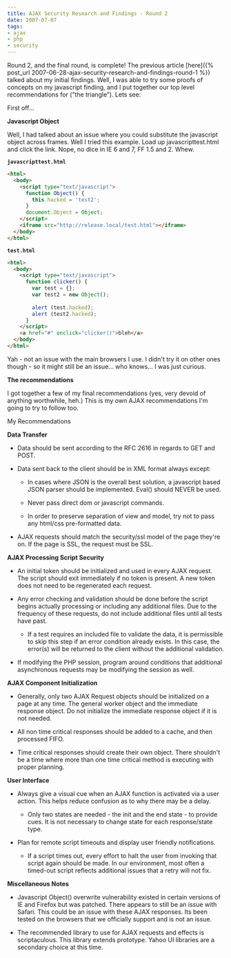 ```yaml
---
title: AJAX Security Research and Findings - Round 2
date: 2007-07-07
tags:
- ajax
- php
- security
---
```

Round 2, and the final round, is complete! The previous article [here]({% post_url 2007-06-28-ajax-security-research-and-findings-round-1 %}) talked about my initial findings. Well, I was able to try some proofs of concepts on my javascript finding, and I put together our top level recommendations for (”the triangle”). Lets see:

<!--more-->

First off...

**Javascript Object**

Well, I had talked about an issue where you could substitute the javascript object across frames. Well I tried this example. Load up javascripttest.html and click the link. Nope, no dice in IE 6 and 7, FF 1.5 and 2. Whew.

**`javascripttest.html`**
```html
<html>
  <body>
    <script type="text/javascript">
      function Object() {
        this.hacked = 'test2';
      }
      document.Object = Object;
    </script>
    <iframe src="http://release.local/test.html"></iframe>
  </body>
</html>
```

**`test.html`**
```html
<html>
  <body>
    <script type="text/javascript">
      function clicker() {
        var test = {};
        var test2 = new Object();
       
        alert (test.hacked);
        alert (test2.hacked);
      }
    </script>
    <a href="#" onclick="clicker()">bleh</a>
  </body>
</html>
```

Yah - not an issue with the main browsers I use. I didn't try it on other ones though - so it might still be an issue... who knows... I was just curious.

**The recommendations**

I got together a few of my final recommendations (yes, very devoid of anything worthwhile, heh.) This is my own AJAX recommendations I'm going to try to follow too.

My Recommendations

**Data Transfer**
	
  * Data should be sent according to the RFC 2616 in regards to GET and POST.
	
  * Data sent back to the client should be in XML format always except:
		
    * In cases where JSON is the overall best solution, a javascript based JSON parser should be implemented. Eval() should NEVER be used.
		
    * Never pass direct dom or javascript commands.
		
    * In order to preserve separation of view and model, try not to pass any html/css pre-formatted data.
	
  * AJAX requests should match the security/ssl model of the page they're on. If the page is SSL, the request must be SSL.

**AJAX Processing Script Security**

  * An initial token should be initialized and used in every AJAX request. The script should exit immediately if no token is present. A new token does not need to be regenerated each request.

  * Any error checking and validation should be done before the script begins actually processing or including any additional files. Due to the frequency of these requests, do not include additional files until all tests have past.
		
    * If a test requires an included file to validate the data, it is permissible to skip this step if an error condition already exists. In this case, the error(s) will be returned to the client without the additional validation.
	
  * If modifying the PHP session, program around conditions that additional asynchronous requests may be modifying the session as well.

**AJAX Component Initialization**
	
  * Generally, only two AJAX Request objects should be initialized on a page at any time. The general worker object and the immediate response object. Do not initialize the immediate response object if it is not needed.
	
  * All non time critical responses should be added to a cache, and then processed FIFO.
	
  * Time critical responses should create their own object. There shouldn't be a time where more than one time critical method is executing with proper planning.

**User Interface**
	
  * Always give a visual cue when an AJAX function is activated via a user action. This helps reduce confusion as to why there may be a delay.
		
    * Only two states are needed - the init and the end state - to provide cues. It is not necessary to change state for each response/state type.
	
  * Plan for remote script timeouts and display user friendly notifications.
		
    * If a script times out, every effort to halt the user from invoking that script again should be made. In our environment, most often a timed-out script reflects additional issues that a retry will not fix.

**Miscellaneous Notes**

  * Javascript Object() overwrite vulnerability existed in certain versions of IE and Firefox but was patched. There appears to still be an issue with Safari. This could be an issue with these AJAX responses. Its been tested on the browsers that we officially support and is not an issue.

  * The recommended library to use for AJAX requests and effects is scriptaculous. This library extends prototype. Yahoo UI libraries are a secondary choice at this time.
